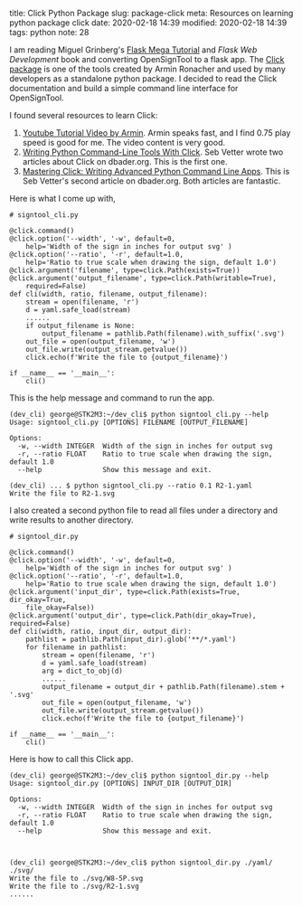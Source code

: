 title: Click Python Package
slug: package-click
meta: Resources on learning python package click 
date: 2020-02-18 14:39
modified: 2020-02-18 14:39
tags: python
note: 28

I am reading Miguel Grinberg's 
[Flask Mega Tutorial](https://blog.miguelgrinberg.com/post/the-flask-mega-tutorial-part-i-hello-world) 
and *Flask Web Development* book and converting OpenSignTool to a flask app. The 
[Click package](https://click.palletsprojects.com/en/7.x/) is one of the
tools created by Armin Ronacher and used by many developers as a standalone 
python package. I decided to read the Click documentation and build a 
simple command line interface for OpenSignTool. 

I found several resources to learn Click:

1. [Youtube Tutorial Video by Armin](https://youtu.be/kNke39OZ2k0). Armin speaks
fast, and I find 0.75 play speed is good for me. The video content is very good. 
2. [Writing Python Command-Line Tools With Click](https://dbader.org/blog/python-commandline-tools-with-click). 
Seb Vetter wrote two articles about Click on dbader.org.  This is the first one.
3. [Mastering Click: Writing Advanced Python Command Line Apps](https://dbader.org/blog/mastering-click-advanced-python-command-line-apps). 
This is Seb Vetter's second article on dbader.org. Both articles are fantastic. 

Here is what I come up with, 

```
# signtool_cli.py

@click.command()
@click.option('--width', '-w', default=0, 
    help='Width of the sign in inches for output svg' )
@click.option('--ratio', '-r', default=1.0, 
    help='Ratio to true scale when drawing the sign, default 1.0')
@click.argument('filename', type=click.Path(exists=True))
@click.argument('output_filename', type=click.Path(writable=True), 
    required=False)
def cli(width, ratio, filename, output_filename): 
    stream = open(filename, 'r')
    d = yaml.safe_load(stream)
    ......
    if output_filename is None:
        output_filename = pathlib.Path(filename).with_suffix('.svg')
    out_file = open(output_filename, 'w')
    out_file.write(output_stream.getvalue())
    click.echo(f'Write the file to {output_filename}')

if __name__ == '__main__':
    cli()
```

This is the help message and command to run the app. 

```
(dev_cli) george@STK2M3:~/dev_cli$ python signtool_cli.py --help
Usage: signtool_cli.py [OPTIONS] FILENAME [OUTPUT_FILENAME]

Options:
  -w, --width INTEGER  Width of the sign in inches for output svg
  -r, --ratio FLOAT    Ratio to true scale when drawing the sign, default 1.0
  --help               Show this message and exit.

(dev_cli) ... $ python signtool_cli.py --ratio 0.1 R2-1.yaml 
Write the file to R2-1.svg

```

I also created a second python file to read all files under a directory and 
write results to another directory. 

```
# signtool_dir.py

@click.command()
@click.option('--width', '-w', default=0, 
    help='Width of the sign in inches for output svg' )
@click.option('--ratio', '-r', default=1.0, 
    help='Ratio to true scale when drawing the sign, default 1.0')
@click.argument('input_dir', type=click.Path(exists=True, dir_okay=True, 
    file_okay=False))
@click.argument('output_dir', type=click.Path(dir_okay=True), required=False)
def cli(width, ratio, input_dir, output_dir):
    pathlist = pathlib.Path(input_dir).glob('**/*.yaml')
    for filename in pathlist:
        stream = open(filename, 'r')
        d = yaml.safe_load(stream)
        arg = dict_to_obj(d)
        ......
        output_filename = output_dir + pathlib.Path(filename).stem + '.svg'
        out_file = open(output_filename, 'w')
        out_file.write(output_stream.getvalue())
        click.echo(f'Write the file to {output_filename}')

if __name__ == '__main__':
    cli()

```

Here is how to call this Click app.

```
(dev_cli) george@STK2M3:~/dev_cli$ python signtool_dir.py --help
Usage: signtool_dir.py [OPTIONS] INPUT_DIR [OUTPUT_DIR]

Options:
  -w, --width INTEGER  Width of the sign in inches for output svg
  -r, --ratio FLOAT    Ratio to true scale when drawing the sign, default 1.0
  --help               Show this message and exit.



(dev_cli) george@STK2M3:~/dev_cli$ python signtool_dir.py ./yaml/ ./svg/
Write the file to ./svg/W8-5P.svg
Write the file to ./svg/R2-1.svg
......
```
